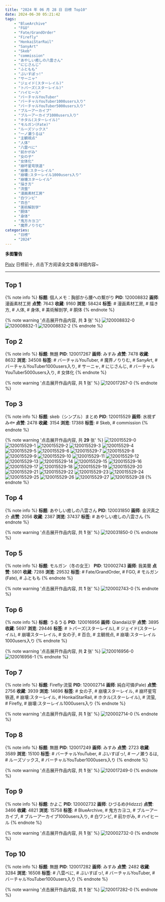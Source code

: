```yaml
---
title: "2024 年 06 月 28 日 日榜 Top10"
date: 2024-06-30 05:21:42
tags:
    - "BlueArchive"
    - "FGO"
    - "Fate/GrandOrder"
    - "Firefly"
    - "HonkaiStarRail"
    - "SanyArt"
    - "Skeb"
    - "commission"
    - "あやしい癒しの八雲さん"
    - "にじさんじ"
    - "ふともも"
    - "ぶいすぽっ!"
    - "サーニャ"
    - "ジェイド(スターレイル)"
    - "トパーズ(スターレイル)"
    - "ハイヒール"
    - "バーチャルYouTuber"
    - "バーチャルYouTuber1000users入り"
    - "バーチャルYouTuber5000users入り"
    - "ブルーアーカイブ"
    - "ブルーアーカイブ1000users入り"
    - "ホタル(スターレイル)"
    - "モルガン(Fate)"
    - "ルーズソックス"
    - "一ノ瀬うるは"
    - "主観視点"
    - "人体"
    - "八雲べに"
    - "前かがみ"
    - "女の子"
    - "女体化"
    - "崩坏星穹铁道"
    - "崩壊:スターレイル"
    - "崩壊:スターレイル1000users入り"
    - "崩壊スターレイル"
    - "描き方"
    - "流萤"
    - "漫画素材工房"
    - "白ワンピ"
    - "百合"
    - "美術解剖学"
    - "胴体"
    - "身体"
    - "鬼方カヨコ"
    - "魔界ノりりむ"
categories:
    - "日榜"
    - "2024"
---
```


<i class="fa fa-triangle-exclamation"></i>**多图警告**<i class="fa fa-triangle-exclamation"></i>

[Pixiv](https://www.pixiv.net/) 日榜前十, 点击下方阅读全文查看详细内容~

<!-- more -->

---

## Top 1

{% note info %}
**标题**: 個人メモ：胸部から腰への繋がり
**PID**: 120008832 **画师**: 漫画素材工房
**点赞**: 7643 **收藏**: 9160 **浏览**: 58424
**标签**: # 漫画素材工房, # 描き方, # 人体, # 身体, # 美術解剖学, # 胴体
{% endnote %}

{% note warning '点击展开作品内容, 共 **3** 张' %}
![120008832-0](https://i.pixiv.re/img-original/img/2024/06/27/06/00/08/120008832_p0.jpg)
![120008832-1](https://i.pixiv.re/img-original/img/2024/06/27/06/00/08/120008832_p1.jpg)
![120008832-2](https://i.pixiv.re/img-original/img/2024/06/27/06/00/08/120008832_p2.jpg)
{% endnote %}

## Top 2

{% note info %}
**标题**: 無題
**PID**: 120017267 **画师**: みすみ
**点赞**: 7478 **收藏**: 8632 **浏览**: 34508
**标签**: # バーチャルYouTuber, # 魔界ノりりむ, # SanyArt, # バーチャルYouTuber1000users入り, # サーニャ, # にじさんじ, # バーチャルYouTuber5000users入り, # 女体化
{% endnote %}

{% note warning '点击展开作品内容, 共 **1** 张' %}
![120017267-0](https://i.pixiv.re/img-original/img/2024/06/27/16/12/42/120017267_p0.png)
{% endnote %}

## Top 3

{% note info %}
**标题**: skeb（シンプル）まとめ
**PID**: 120015529 **画师**: 水視ずみ🐟
**点赞**: 2478 **收藏**: 3154 **浏览**: 17388
**标签**: # Skeb, # commission
{% endnote %}

{% note warning '点击展开作品内容, 共 **29** 张' %}
![120015529-0](https://i.pixiv.re/img-original/img/2024/06/27/14/19/39/120015529_p0.png)
![120015529-1](https://i.pixiv.re/img-original/img/2024/06/27/14/19/39/120015529_p1.png)
![120015529-2](https://i.pixiv.re/img-original/img/2024/06/27/14/19/39/120015529_p2.png)
![120015529-3](https://i.pixiv.re/img-original/img/2024/06/27/14/19/39/120015529_p3.png)
![120015529-4](https://i.pixiv.re/img-original/img/2024/06/27/14/19/39/120015529_p4.png)
![120015529-5](https://i.pixiv.re/img-original/img/2024/06/27/14/19/39/120015529_p5.png)
![120015529-6](https://i.pixiv.re/img-original/img/2024/06/27/14/19/39/120015529_p6.png)
![120015529-7](https://i.pixiv.re/img-original/img/2024/06/27/14/19/39/120015529_p7.png)
![120015529-8](https://i.pixiv.re/img-original/img/2024/06/27/14/19/39/120015529_p8.png)
![120015529-9](https://i.pixiv.re/img-original/img/2024/06/27/14/19/39/120015529_p9.png)
![120015529-10](https://i.pixiv.re/img-original/img/2024/06/27/14/19/39/120015529_p10.png)
![120015529-11](https://i.pixiv.re/img-original/img/2024/06/27/14/19/39/120015529_p11.png)
![120015529-12](https://i.pixiv.re/img-original/img/2024/06/27/14/19/39/120015529_p12.png)
![120015529-13](https://i.pixiv.re/img-original/img/2024/06/27/14/19/39/120015529_p13.png)
![120015529-14](https://i.pixiv.re/img-original/img/2024/06/27/14/19/39/120015529_p14.png)
![120015529-15](https://i.pixiv.re/img-original/img/2024/06/27/14/19/39/120015529_p15.png)
![120015529-16](https://i.pixiv.re/img-original/img/2024/06/27/14/19/39/120015529_p16.png)
![120015529-17](https://i.pixiv.re/img-original/img/2024/06/27/14/19/39/120015529_p17.png)
![120015529-18](https://i.pixiv.re/img-original/img/2024/06/27/14/19/39/120015529_p18.png)
![120015529-19](https://i.pixiv.re/img-original/img/2024/06/27/14/19/39/120015529_p19.png)
![120015529-20](https://i.pixiv.re/img-original/img/2024/06/27/14/19/39/120015529_p20.png)
![120015529-21](https://i.pixiv.re/img-original/img/2024/06/27/14/19/39/120015529_p21.png)
![120015529-22](https://i.pixiv.re/img-original/img/2024/06/27/14/19/39/120015529_p22.png)
![120015529-23](https://i.pixiv.re/img-original/img/2024/06/27/14/19/39/120015529_p23.png)
![120015529-24](https://i.pixiv.re/img-original/img/2024/06/27/14/19/39/120015529_p24.png)
![120015529-25](https://i.pixiv.re/img-original/img/2024/06/27/14/19/39/120015529_p25.png)
![120015529-26](https://i.pixiv.re/img-original/img/2024/06/27/14/19/39/120015529_p26.png)
![120015529-27](https://i.pixiv.re/img-original/img/2024/06/27/14/19/39/120015529_p27.png)
![120015529-28](https://i.pixiv.re/img-original/img/2024/06/27/14/19/39/120015529_p28.png)
{% endnote %}

## Top 4

{% note info %}
**标题**: あやしい癒しの八雲さん
**PID**: 120031850 **画师**: 金沢真之介
**点赞**: 2056 **收藏**: 2387 **浏览**: 37437
**标签**: # あやしい癒しの八雲さん
{% endnote %}

{% note warning '点击展开作品内容, 共 **1** 张' %}
![120031850-0](https://i.pixiv.re/img-original/img/2024/06/28/00/14/38/120031850_p0.jpg)
{% endnote %}

## Top 5

{% note info %}
**标题**: モルガン（冬の女王）
**PID**: 120002743 **画师**: 我美蘭
**点赞**: 5801 **收藏**: 7288 **浏览**: 29532
**标签**: # Fate/GrandOrder, # FGO, # モルガン(Fate), # ふともも
{% endnote %}

{% note warning '点击展开作品内容, 共 **1** 张' %}
![120002743-0](https://i.pixiv.re/img-original/img/2024/06/27/00/00/45/120002743_p0.jpg)
{% endnote %}

## Top 6

{% note info %}
**标题**: うるうる
**PID**: 120016956 **画师**: Qiandai以宇
**点赞**: 3895 **收藏**: 5697 **浏览**: 29446
**标签**: # トパーズ(スターレイル), # ジェイド(スターレイル), # 崩壊スターレイル, # 女の子, # 百合, # 主観視点, # 崩壊:スターレイル1000users入り
{% endnote %}

{% note warning '点击展开作品内容, 共 **2** 张' %}
![120016956-0](https://i.pixiv.re/img-original/img/2024/06/27/15/55/46/120016956_p0.png)
![120016956-1](https://i.pixiv.re/img-original/img/2024/06/27/15/55/46/120016956_p1.png)
{% endnote %}

## Top 7

{% note info %}
**标题**: Firefly·流萤
**PID**: 120002714 **画师**: 純白可憐(Pale)
**点赞**: 2756 **收藏**: 3939 **浏览**: 14696
**标签**: # 女の子, # 崩壊スターレイル, # 崩坏星穹铁道, # 崩壊:スターレイル, # HonkaiStarRail, # ホタル(スターレイル), # 流萤, # Firefly, # 崩壊:スターレイル1000users入り
{% endnote %}

{% note warning '点击展开作品内容, 共 **1** 张' %}
![120002714-0](https://i.pixiv.re/img-original/img/2024/06/27/00/00/32/120002714_p0.jpg)
{% endnote %}

## Top 8

{% note info %}
**标题**: 無題
**PID**: 120017249 **画师**: みすみ
**点赞**: 2723 **收藏**: 3589 **浏览**: 15100
**标签**: # バーチャルYouTuber, # ぶいすぽっ!, # 一ノ瀬うるは, # ルーズソックス, # バーチャルYouTuber1000users入り
{% endnote %}

{% note warning '点击展开作品内容, 共 **1** 张' %}
![120017249-0](https://i.pixiv.re/img-original/img/2024/06/27/16/11/18/120017249_p0.png)
{% endnote %}

## Top 9

{% note info %}
**标题**: かよこ
**PID**: 120002732 **画师**: ひづるめ(Hidzzz)
**点赞**: 3466 **收藏**: 4821 **浏览**: 15758
**标签**: # BlueArchive, # 鬼方カヨコ, # ブルーアーカイブ, # ブルーアーカイブ1000users入り, # 白ワンピ, # 前かがみ, # ハイヒール
{% endnote %}

{% note warning '点击展开作品内容, 共 **1** 张' %}
![120002732-0](https://i.pixiv.re/img-original/img/2024/06/27/00/00/40/120002732_p0.jpg)
{% endnote %}

## Top 10

{% note info %}
**标题**: 無題
**PID**: 120017282 **画师**: みすみ
**点赞**: 2482 **收藏**: 3284 **浏览**: 16508
**标签**: # 八雲べに, # ぶいすぽっ!, # バーチャルYouTuber, # バーチャルYouTuber1000users入り
{% endnote %}

{% note warning '点击展开作品内容, 共 **1** 张' %}
![120017282-0](https://i.pixiv.re/img-original/img/2024/06/27/16/13/23/120017282_p0.png)
{% endnote %}
